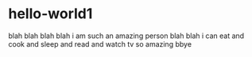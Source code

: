 # hello-world1
blah blah blah blah
i am such an amazing person blah blah
i can eat and cook and sleep and read and watch tv
so amazing
bbye
